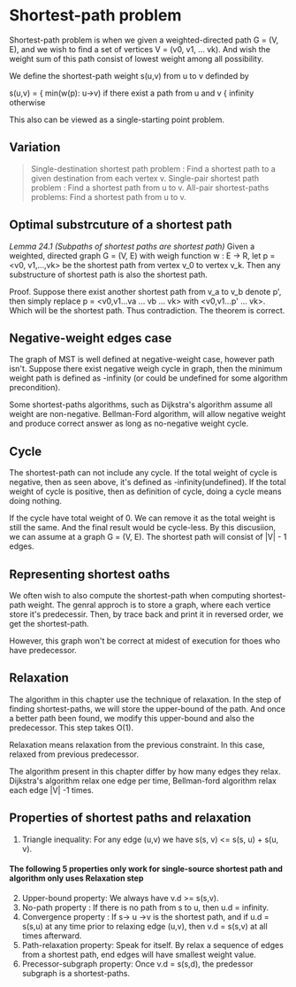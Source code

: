 # Shortest-path problem #
Shortest-path problem is when we given a weighted-directed path G = (V, E), and we wish to find a set of vertices V = (v0, v1, ... vk). And wish the weight sum of this path consist of lowest weight among all possibility.

We define the shortest-path weight s(u,v) from u to v definded by

s(u,v) = { min(w(p): u->v)   if there exist a path from u and v
         { infinity          otherwise

This also can be viewed as a single-starting point problem.


## Variation ##

> Single-destination shortest path problem : Find a shortest path to a given destination from each vertex v.
> Single-pair shortest path problem : Find a shortest path from u to v. 
> All-pair shortest-paths problems: Find a shortest path from u to v. 

## Optimal substrcuture of a shortest path ##
*Lemma 24.1 (Subpaths of shortest paths are shortest path)*
Given a weighted, directed graph G = (V, E) with weigh function w : E -> R, let p = <v0, v1,...,vk> be the shortest path from vertex v_0 to vertex v_k. Then any substructure of shortest path is also the shortest path.

Proof. Suppose there exist another shortest path from v_a to v_b denote p', then simply replace p = <v0,v1...va ... vb ... vk> with <v0,v1...p' ... vk>. Which will be the shortest path. Thus contradiction. The theorem is correct. 

## Negative-weight edges case ##
The graph of MST is well defined at negative-weight case, however path isn't. Suppose there exist negative weigh cycle in graph, then the minimum weight path is defined as -infinity (or could be undefined for some algorithm precondition).

Some shortest-paths algorithms, such as Dijkstra's algorithm assume all weight are non-negative. 
Bellman-Ford algorithm, will allow negative weight and produce correct answer as long as no-negative weight cycle. 


## Cycle ##
The shortest-path can not include any cycle. If the total weight of cycle is negative, then as seen above, it's defined as -infinity(undefined). If the total weight of cycle is positive, then as definition of cycle, doing a cycle means doing nothing. 

If the cycle have total weight of 0. We can remove it as the total weight is still the same. And the final result would be cycle-less. By this discusiion, we can assume at a graph G = (V, E). The shortest path will consist of |V| - 1 edges. 

## Representing shortest oaths ##
We often wish to also compute the shortest-path when computing shortest-path weight. The genral approch is to store a graph, where each vertice store it's predecessir. Then, by trace back and print it in reversed order, we get the shortest-path. 

However, this graph won't be correct at midest of execution for thoes who have predecessor.  

## Relaxation ##
The algorithm in this chapter use the technique of relaxation. In the step of finding shortest-paths, we will store the upper-bound of the path. And once a better path been found, we modify this upper-bound and also the predecessor. This step takes O(1). 

Relaxation means relaxation from the previous constraint. In this case, relaxed from previous predecessor. 

The algorithm present in this chapter differ by how many edges they relax. Dijkstra's algorithm relax one edge per time, Bellman-ford algorithm relax each edge |V| -1 times. 

## Properties of shortest paths and relaxation ##
1. Triangle inequality: For any edge (u,v) we have s(s, v) <= s(s, u) + s(u, v). 


#### The following 5 properties only work for single-source shortest path and algorithm only uses Relaxation step ####
2. Upper-bound property: We always have v.d >= s(s,v). 
3. No-path property : If there is no path from s to u, then u.d = infinity.
4. Convergence property : If s-> u ->v is the shortest path, and if u.d = s(s,u) at any time prior to relaxing edge (u,v), then v.d = s(s,v) at all times afterward.
5. Path-relaxation property: Speak for itself. By relax a sequence of edges from a shortest path, end edges will have smallest weight value. 
6. Precessor-subgraph property: Once v.d = s(s,d), the predessor subgraph is a shortest-paths.










